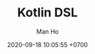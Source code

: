 ---
layout: post
title:  Kotlin DSL
description: Explore Kotlin DSL
date:   2020-09-18 10:05:55 +0700
image:   assets/images/blogs/kotlin_dsl.webp
author: Man Ho
tags:   Android Development
---